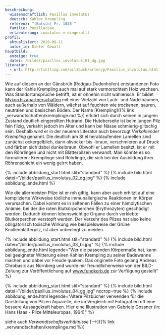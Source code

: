 ```yaml
---
beschreibung:
  wissenschaftlich: Paxillus involutus
  deutsch: Kahler Krempling
  referenz: "(Batsch) Fr. 1838 "
  familie: Paxillaceae
  erlaeuterung: involutus = eingerollt
profil:
  aktualisiert: 2020-08-11
  autor_in: Dieter Gewalt
hauptbild:
  anzeige: true
  datei: /bilder/paxillus_involutus_01_dg.jpg
literatur:
  - url: http://tintling.com/pilzbuch/arten/p/Paxillus_involutus.html
---
```

Wie auf diesem an der Gänsbrüh (Rodgau-Dudenhofen) entstandenen Foto kann der Kahle Krempling auch mal auf stark vermorschtem Holz wachsen. Was Standortansprüche betrifft, ist er ohnehin nicht wählerisch. Er bildet [Mykorrhizapartnerschaften](Mykorrhiza "Glossar") mit einer Vielzahl von Laub- und Nadelbäumen, auch außerhalb von Wäldern, wächst auf feuchten wie trockenen, sauren, neutralen und basischen Böden. Der Name [Krempling]({% link _verwandtschaften/kremplinge.md %}) erklärt sich durch seinen in jungem Zustand deutlich eingerollten Hutrand. Die Hutoberseite ist beim jungen Pilz fein filzig, verkahlt jedoch im Alter und kann bei Nässe schmierig-glitschig sein. Deshalb wird er in der neueren Literatur auch bevorzugt *Verkahlender Krempling* genannt. Die deutlich am Stiel herablaufenden Lamellen sind zunächst ockergelblich, dann olivocker bis -braun, verschmieren auf Druck und färben sich dabei dunkelbraun. Obwohl er Lamellen besitzt, ist er mit den Röhrlingen und nicht mit Blätterpilzen verwandt. Man könnte es so formulieren: Kremplinge sind Röhrlinge, die sich bei der Ausbildung ihrer Röhrenschicht ein wenig geirrt haben.

{% include abbildung_start.html stil="standard" %}
{% include bild.html datei="/bilder/paxillus_involutus_02_dg.jpg" %}
{% include abbildung_ende.html %}

Wie die allermeisten Pilze ist er roh giftig, kann aber auch erhitzt auf eine komplizierte Wirkweise tödliche immunallergische Reaktionen im Körper verursachen. Dabei kommt es in seltenen Fällen zu einer hämolytischen Anämie, bei der die roten Blutkörpcherchen (Erythrozyten) geschädigt werden. Dadurch können lebenswichtige Organe durch verklebte Blutkörperchen verstopft werden. Der Verzehr des Pilzes hat also keine obligatorisch toxische Wirkung wie beispielsweise der Grüne Knollenblätterpilz, ist aber unbedingt zu meiden.

{% include abbildung_start.html stil="standard" %}
{% include bild.html datei="/bilder/paxillus_involutus_03_bi.jpg" %}
{% include abbildung_ende.html legende="Wer die passenden Körpermaße hat, kann bei geeigneter Witterung einen Kahlen Krempling zu seiner Badewanne machen und dabei vor Freude quaken. Das originelle Foto gelang Andreas Chrobasik aus Nürnberg und wurde mir freundlicherweise von der BILD-Zeitung zur Veröffentlichung auf www.fundkorb.de zur Verfügung gestellt" %}

{% include abbildung_start.html stil="standard" %}
{% include bild.html datei="/bilder/paxillus_involutus_04_gg.jpg" nocrop=true %}
{% include abbildung_ende.html legende="Ältere Pilzbücher verwenden für die Darstellung von Pilzen Aquarelle, die im Vergleich mit Fotografien oft eine bessere Aussagekraft haben. Hier eine Illustration  von Gabriele Gossner (in: Hans Haas - Pilze Mitteleuropas, 1964)" %}

siehe auch *Verwandtschaftsverhältnisse* [-->]({% link _verwandtschaften/kremplinge.md %})